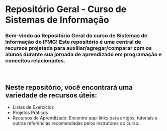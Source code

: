 # Repositório Geral - Curso de Sistemas de Informação
### Bem-vindo ao Repositório Geral do curso de Sistemas de Informação do IFMG! Este repositório é uma central de recursos projetada para auxiliar/agregar/comparar com os alunos durante sua jornada de aprendizado em programação e conceitos relacionados.
<br>

## Neste repositório, você encontrará uma variedade de recursos úteis:
- Listas de Exercícios
- Projetos Práticos
- Recursos de Aprendizado: Encontre aqui links para artigos, tutoriais e outras referências recomendadas pelos instrutores do curso.
